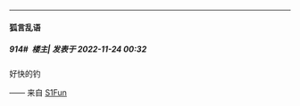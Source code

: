 

*****

####  狐言乱语  
##### 914#         楼主| 发表于 2022-11-24 00:32

好快的钓

—— 来自 [S1Fun](https://s1fun.koalcat.com)

